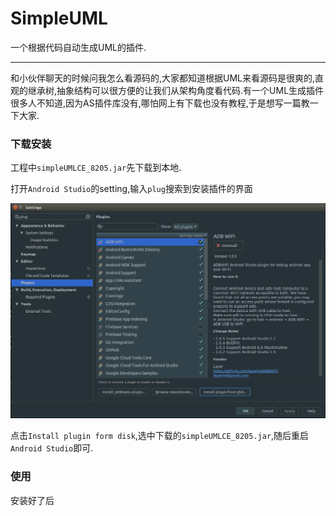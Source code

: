 # SimpleUML

一个根据代码自动生成UML的插件.

---

和小伙伴聊天的时候问我怎么看源码的,大家都知道根据UML来看源码是很爽的,直观的继承树,抽象结构可以很方便的让我们从架构角度看代码.有一个UML生成插件很多人不知道,因为AS插件库没有,哪怕网上有下载也没有教程,于是想写一篇教一下大家.

### 下载安装
工程中`simpleUMLCE_8205.jar`先下载到本地.

打开`Android Studio`的setting,输入`plug`搜索到安装插件的界面

![](/drawable/as_install.png)

点击`Install plugin form disk`,选中下载的`simpleUMLCE_8205.jar`,随后重启`Android Studio`即可.

### 使用

安装好了后
